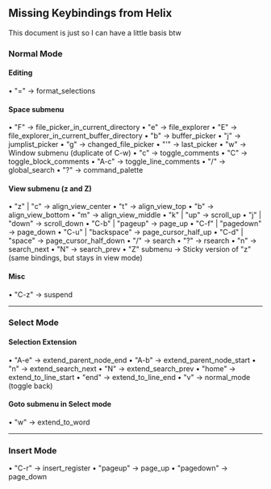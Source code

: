 ## Missing Keybindings from Helix
This document is just so I can have a little basis btw

### Normal Mode

#### Editing

• "="   -> format_selections

#### Space submenu

• "F"   -> file_picker_in_current_directory
• "e"   -> file_explorer
• "E"   -> file_explorer_in_current_buffer_directory
• "b"   -> buffer_picker
• "j"   -> jumplist_picker
• "g"   -> changed_file_picker
• "'"   -> last_picker
• "w"   -> Window submenu (duplicate of C-w)
• "c"   -> toggle_comments
• "C"   -> toggle_block_comments
• "A-c" -> toggle_line_comments
• "/"   -> global_search
• "?"   -> command_palette

#### View submenu (z and Z)

• "z" | "c"           -> align_view_center
• "t"                 -> align_view_top
• "b"                 -> align_view_bottom
• "m"                 -> align_view_middle
• "k" | "up"          -> scroll_up
• "j" | "down"        -> scroll_down
• "C-b" | "pageup"    -> page_up
• "C-f" | "pagedown"  -> page_down
• "C-u" | "backspace" -> page_cursor_half_up
• "C-d" | "space"     -> page_cursor_half_down
• "/"                 -> search
• "?"                 -> rsearch
• "n"                 -> search_next
• "N"                 -> search_prev
• "Z" submenu         -> Sticky version of "z" (same bindings, but stays in view mode)

#### Misc

• "C-z"         -> suspend

---

### Select Mode

#### Selection Extension

• "A-e"  -> extend_parent_node_end
• "A-b"  -> extend_parent_node_start
• "n"    -> extend_search_next
• "N"    -> extend_search_prev
• "home" -> extend_to_line_start
• "end"  -> extend_to_line_end
• "v"    -> normal_mode (toggle back)

#### Goto submenu in Select mode

• "w" -> extend_to_word

---

### Insert Mode

• "C-r"      -> insert_register
• "pageup"   -> page_up
• "pagedown" -> page_down
